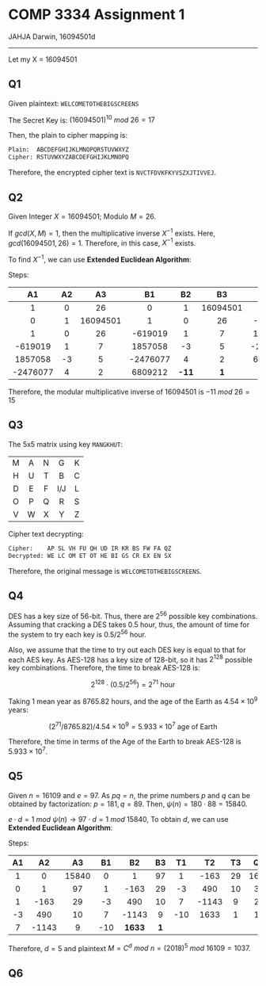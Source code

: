 # COMP 3334 Assignment 1

JAHJA Darwin, 16094501d

---

Let my X = 16094501

## Q1

Given plaintext: `WELCOMETOTHEBIGSCREENS`

The Secret Key is: $(16094501)^{10}\ mod \ 26 = 17$

Then, the plain to cipher mapping is:

```tex
Plain:  ABCDEFGHIJKLMNOPQRSTUVWXYZ
Cipher: RSTUVWXYZABCDEFGHIJKLMNOPQ
```

Therefore, the encrypted cipher text is `NVCTFDVKFKYVSZXJTIVVEJ`.

## Q2

Given Integer $X = 16094501$; Modulo $M = 26$.

If $gcd(X, M) = 1$, then the multiplicative inverse $X^{-1}$ exists. Here, $gcd(16094501, 26) = 1$. Therefore, in this case, $X^{-1}$ exists.

To find $X^{-1}$, we can use **Extended Euclidean Algorithm**:

Steps:

|    A1    | A2 |    A3    |    B1    |  B2 |    B3    |    T1    |  T2 | T3 |    Q   |
|:--------:|:--:|:--------:|:--------:|:---:|:--------:|:--------:|:---:|:--:|:------:|
|     1    |  0 |    26    |     0    |  1  | 16094501 |     1    |  0  | 26 |    0   |
|     0    |  1 | 16094501 |     1    |  0  |    26    |  -619019 |  1  |  7 | 619019 |
|     1    |  0 |    26    |  -619019 |  1  |     7    |  1857058 |  -3 |  5 |    3   |
|  -619019 |  1 |     7    |  1857058 |  -3 |     5    | -2476077 |  4  |  2 |    1   |
|  1857058 | -3 |     5    | -2476077 |  4  |     2    |  6809212 | -11 |  1 |    2   |
| -2476077 |  4 |     2    |  6809212 | **-11** |**1** |          |     |    |        |

Therefore, the modular multiplicative inverse of 16094501 is $-11 \ mod \ 26 = 15$

## Q3

The 5x5 matrix using key `MANGKHUT`: 

|   |   |   |     |   |
|:-:|:-:|:-:|:---:|:-:|
| M | A | N |  G  | K |
| H | U | T |  B  | C |
| D | E | F | I/J | L |
| O | P | Q |  R  | S |
| V | W | X |  Y  | Z |

Cipher text decrypting: 

```tex
Cipher:    AP SL VH FU QH UD IR KR BS FW FA QZ 
Decrypted: WE LC OM ET OT HE BI GS CR EX EN SX
```

Therefore, the original message is `WELCOMETOTHEBIGSCREENS`.

## Q4

DES has a key size of 56-bit. Thus, there are $2^{56}$ possible key combinations. Assuming that cracking a DES takes 0.5 hour, thus, the amount of time for the system to try each key is $0.5 / 2^{56}$ hour.

Also, we assume that the time to try out each DES key is equal to that for each AES key. As AES-128 has a key size of 128-bit, so it has $2^{128}$ possible key combinations. Therefore, the time to break AES-128 is:

$$
2^{128}\cdot (0.5 / 2^{56}) = 2^{71}\ \text{hour} 
$$

Taking 1 mean year as $8765.82$ hours, and the age of the Earth as $4.54\times 10^{9}$ years:

$$
(2^{71} / 8765.82) / 4.54\times 10^{9} = 5.933\times 10^{7}\ \text{age of Earth}
$$

Therefore, the time in terms of the Age of the Earth to break AES-128 is $5.933\times 10^{7}$.

## Q5

Given $n = 16109$ and $e = 97$. As $pq = n$, the prime numbers $p$ and $q$ can be obtained by factorization: $p = 181, q = 89$. Then, $\psi(n) = 180 \cdot 88 = 15840$.

$e\cdot d = 1\ mod \ \psi(n)\to 97\cdot d = 1\ mod \ 15840$, To obtain $d$, we can use **Extended Euclidean Algorithm**:

Steps:

| A1 |   A2  |   A3  |  B1 |   B2  | B3 |  T1 |   T2  | T3 |  Q  |
|:--:|:-----:|:-----:|:---:|:-----:|:--:|:---:|:-----:|:--:|:---:|
|  1 |   0   | 15840 |  0  |   1   | 97 |  1  |  -163 | 29 | 163 |
|  0 |   1   |   97  |  1  |  -163 | 29 |  -3 |  490  | 10 |  3  |
|  1 |  -163 |   29  |  -3 |  490  | 10 |  7  | -1143 |  9 |  2  |
| -3 |  490  |   10  |  7  | -1143 |  9 | -10 |  1633 |  1 |  1  |
|  7 | -1143 |   9   | -10 |**1633**|**1**|   |       |    |     |

Therefore, $d = 5$ and plaintext $M = C^d\ mod\ n = (2018)^{5}\ mod\ 16109 = 1037$.

## Q6

